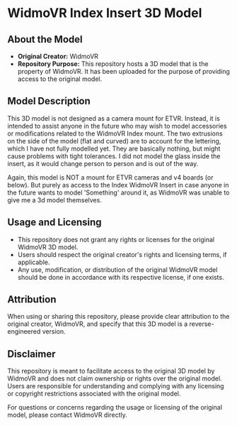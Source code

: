 # WidmoVR Index Insert 3D Model

## About the Model

- **Original Creator:** WidmoVR
- **Repository Purpose:** This repository hosts a 3D model that is the property of WidmoVR. It has been uploaded for the purpose of providing access to the original model.

## Model Description

This 3D model is not designed as a camera mount for ETVR. Instead, it is intended to assist anyone in the future who may wish to model accessories or modifications related to the WidmoVR Index mount.
The two extrusions on the side of the model (flat and curved) are to account for the lettering, which I have not fully modelled yet. They are basically nothing, but might cause problems with tight tolerances. 
I did not model the glass inside the insert, as it would change person to person and is out of the way. 

Again, this model is NOT a mount for ETVR cameras and v4 boards (or below). But purely as access to the Index WidmoVR Insert in case anyone in the future wants to model 'Something' around it, as WidmoVR was unable to give me a 3d model themselves. 

## Usage and Licensing

- This repository does not grant any rights or licenses for the original WidmoVR 3D model.
- Users should respect the original creator's rights and licensing terms, if applicable.
- Any use, modification, or distribution of the original WidmoVR model should be done in accordance with its respective license, if one exists.

## Attribution

When using or sharing this repository, please provide clear attribution to the original creator, WidmoVR, and specify that this 3D model is a reverse-engineered version.

## Disclaimer

This repository is meant to facilitate access to the original 3D model by WidmoVR and does not claim ownership or rights over the original model. Users are responsible for understanding and complying with any licensing or copyright restrictions associated with the original model.

For questions or concerns regarding the usage or licensing of the original model, please contact WidmoVR directly.

